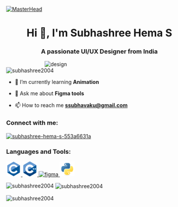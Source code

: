 [![MasterHead](https://cdn.dribbble.com/users/2336314/screenshots/6354394/ux_ui.gif)](https://Subhashree2004)




<h1 align="center">Hi 👋, I'm Subhashree Hema S</h1>
<h3 align="center">A passionate UI/UX Designer from India</h3>
<img align="right" alt="design" width="400" src="https://s3.amazonaws.com/mobileappdaily/mad/uploads/mad_blog_5d8c6c86cdb001569483910.gif">

<p align="left"> <img src="https://komarev.com/ghpvc/?username=subhashree2004&label=Profile%20views&color=0e75b6&style=flat" alt="subhashree2004" /> </p>

- 🌱 I’m currently learning **Animation**

- 💬 Ask me about **Figma tools**

- 📫 How to reach me **ssubhavaku@gmail.com**

<h3 align="left">Connect with me:</h3>
<p align="left">
<a href="https://linkedin.com/in/subhashree-hema-s-553a6631a" target="blank"><img align="center" src="https://raw.githubusercontent.com/rahuldkjain/github-profile-readme-generator/master/src/images/icons/Social/linked-in-alt.svg" alt="subhashree-hema-s-553a6631a" height="30" width="40" /></a>
</p>

<h3 align="left">Languages and Tools:</h3>
<p align="left"> <a href="https://www.cprogramming.com/" target="_blank" rel="noreferrer"> <img src="https://raw.githubusercontent.com/devicons/devicon/master/icons/c/c-original.svg" alt="c" width="40" height="40"/> </a> <a href="https://www.w3schools.com/cpp/" target="_blank" rel="noreferrer"> <img src="https://raw.githubusercontent.com/devicons/devicon/master/icons/cplusplus/cplusplus-original.svg" alt="cplusplus" width="40" height="40"/> </a> <a href="https://www.figma.com/" target="_blank" rel="noreferrer"> <img src="https://www.vectorlogo.zone/logos/figma/figma-icon.svg" alt="figma" width="40" height="40"/> </a> <a href="https://www.python.org" target="_blank" rel="noreferrer"> <img src="https://raw.githubusercontent.com/devicons/devicon/master/icons/python/python-original.svg" alt="python" width="40" height="40"/> </a> </p>

<p><img align="left" src="https://github-readme-stats.vercel.app/api/top-langs?username=subhashree2004&show_icons=true&locale=en&layout=compact" alt="subhashree2004" /></p>

<p>&nbsp;<img align="center" src="https://github-readme-stats.vercel.app/api?username=subhashree2004&show_icons=true&locale=en" alt="subhashree2004" /></p>

<p><img align="center" src="https://github-readme-streak-stats.herokuapp.com/?user=subhashree2004&" alt="subhashree2004" /></p>

